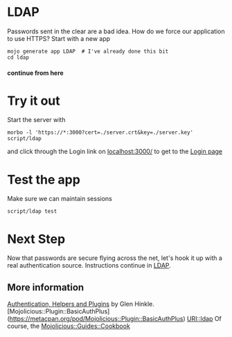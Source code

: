 # LDAP

Passwords sent in the clear are a bad idea.  How do we force our application
to use HTTPS?  Start with a new app
```
mojo generate app LDAP	# I've already done this bit
cd ldap
```


#### continue from here ####



# Try it out
Start the server with
```
morbo -l 'https://*:3000?cert=./server.crt&key=./server.key' script/ldap
```
and click through the Login link on [localhost:3000/](https://localhost:3000/)
to get to the [Login page](https://localhost:3000/login)

# Test the app

Make sure we can maintain sessions 

```
script/ldap test 
```


# Next Step

Now that passwords are secure flying across the net, let's hook it up with
a real authentication source.  Instructions continue in [LDAP](LDAP.md).

## More information

[Authentication, Helpers and Plugins](http://mojocasts.com/e3 'Mojocast Episode 3')
by Glen Hinkle.
[Mojolicious::Plugin::BasicAuthPlus]
(https://metacpan.org/pod/Mojolicious::Plugin::BasicAuthPlus)
[URI::ldap](http://mojolicio.us/perldoc/URI/ldap)
Of course, the [Mojolicious::Guides::Cookbook](http://mojolicio.us/perldoc/Mojolicious/Guides/Cookbook#Basic-authentication)
